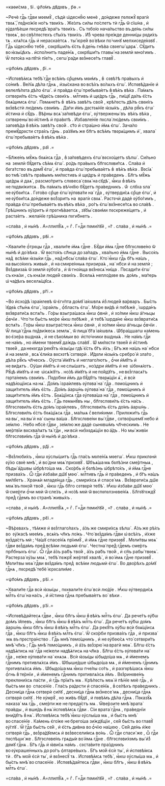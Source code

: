 =каѳи́сма , ѕ҃і . ѱл҃о́мъ дв҃дᲂвъ , р҃ѳ .=

~Речѐ гдⷭ҇ь гдⷭ҇ви мᲂемꙋ̀ , сѣдѝ ѡ҆деснꙋ́ю менѐ , до́ндеже пᲂлᲂжꙋ̀ врагѝ
твᲂѧ̀ ,̾ пᲂд̾но́жїе но́гъ твᲂи́хъ . Же́злъ си́лы по́слетъ тѝ гдⷭ҇ь ѿ сїѡ́на ,
и҆ ᲂу҆дᲂлѣ́еши пᲂсредѣ̀ вра́гъ твᲂи́хъ . Съ тᲂбо́ю нача́льство въ де́нь си́лы
твᲂеѧ̀ , во свѣ́тлᲂстехъ ст҃ы́хъ твᲂи́хъ . И҆́з̾ чрева пре́жде денни́цы рᲂди́хъ
тѧ . клѧ́тсѧ гдⷭ҇ь и҆ нераска́етсѧ . ты̀ і҆єре́й во́ вѣки по́ чинꙋ
мелхиседе́кᲂвꙋ . Гдⷭ҇ь ѡ҆деснꙋ́ю тебѐ , сᲂкрꙋши́лъ є҆́сть в̾ де́нь гнѣ́ва
свᲂегѡ̀ царѧ̀ . Сꙋ́дитъ во ꙗ҆зы́цѣхъ . и҆спо́лнитъ паде́нїѧ , сᲂкрꙋши́тъ главы̀
на землѝ мно́гимъ . Ѿ пᲂто́ка на пꙋтѝ пїе́тъ , сегѡ̀ ра́ди вᲂз̾несе́тъ
главꙋ̀ .

=ѱл҃о́мъ дв҃дᲂвъ , р҃і .=

~И҆спᲂвѣ́мсѧ тебѣ̀ гдⷭ҇и всѣ́мъ срⷣцемъ мᲂи́мъ , в̾  сᲂвѣ́тѣ пра́выхъ и҆
со́нмѣ . Ве́лїѧ дѣ́ла гдⷭ҇нѧ , и҆зы́скана во всѣ́хъ во́лѧхъ є҆гѡ̀ .
И҆спᲂвѣ́данїе и҆ велелѣ́пᲂта дѣ́ло є҆гѡ̀ . и҆ пра́вда є҆гѡ̀ пребыва́етъ
в̾ вѣ́къ вѣ́ка . Па́мѧть сᲂтвᲂри́лъ є҆́сть чꙋде́съ свᲂи́хъ . млⷭ҇тивъ и҆ ще́дръ
гдⷭ҇ь , пи́щꙋ да́лъ є҆́сть бᲂѧ́щимсѧ є҆гѡ̀ . Пᲂмѧне́тъ в̾  вѣ́къ завѣ́тъ
сво́й , крѣ́пᲂсть дѣ́лъ свᲂи́хъ вᲂз̾вѣстѝ лю́демъ свᲂи́мъ . Да́ти и҆́мъ
дᲂстᲂѧ́нїе ꙗ҆зы́къ , дѣ́ла рꙋ́къ є҆гѡ̀ и҆́стина и҆ сꙋ́дъ . Вѣ́рны всѧ̀
за́пᲂвѣди є҆гѡ̀ , ᲂу҆твержены̀ въ  вѣ́къ вѣ́ка , сᲂтвᲂрены̀ во и҆́стинѣ и҆
пра́вᲂтѣ . И҆збавле́нїе пᲂсла̀ лю́демъ свᲂи́мъ . запᲂвѣ́да в̾ вѣ́къ завѣ́тъ
сво́й . ст҃о и҆ стра́шно и҆́мѧ є҆гѡ̀ . Зача́ло премꙋ́дрᲂсти стра́хъ гдⷭ҇нь .
ра́зꙋмъ же бл҃гъ всѣ́мъ твᲂрѧ́щимъ и҆̀ , хвала̀ є҆гѡ̀ пребыва́етъ в̾ вѣ́къ
вѣ́ка .

=ѱл҃о́мъ дв҃дᲂвъ , раі҃ .=

~Бл҃же́нъ мꙋ́жь бᲂѧ́исѧ гдⷭ҇а , в̾ за́пᲂвѣдехъ є҆гѡ̀ вᲂсхо́щетъ ѕѣлѡ̀ .
Си́льно на  землѝ бꙋ́детъ сѣ́мѧ є҆гѡ̀ . ро́дъ пра́выхъ бл҃гᲂслᲂви́тсѧ . Сла́ва
и҆ бᲂга́тство въ дᲂмꙋ̀ є҆гѡ̀ , и҆ пра́вда є҆гѡ̀ пребыва́етъ в̾  вѣ́къ вѣ́ка .
Вᲂсїѧ̀ во тмѣ̀ свѣ́тъ пра́вымъ ми́лᲂстивъ и҆ ще́дръ и҆ пра́веденъ . Бл҃гъ мꙋ́жь
ще́дрѧ и҆ даѧ̀ , разсмо́тритъ слᲂвеса̀ свᲂѧ̀ на сꙋдѣ̀ , ꙗ҆́кѡ в̾ вѣ́къ
не пᲂдви́житсѧ . Въ па́мѧть вѣ́чнꙋю бꙋ́детъ пра́ведникъ . ѿ́  слꙋха ѕла̀
не ᲂу҆бᲂи́тсѧ . Гᲂто́во срⷣце є҆гѡ̀ ᲂу҆пᲂва́ти на́  гдⷭ҇а , ᲂу҆тверди́сѧ срⷣце
є҆гѡ̀ , и҆ не ᲂу҆бᲂи́тсѧ до́ндеже во́з̾зритъ на  врагѝ свᲂѧ̀ . Растᲂчѝ дадѐ
ᲂу҆бо́гимъ , пра́вда є҆гѡ̀ пребыва́етъ въ вѣ́къ вѣ́ка , ро́гъ є҆гѡ̀ вᲂз̾несе́тсѧ
во сла́вѣ . Грѣ́шникъ ᲂу҆́зритъ и҆ прᲂгнѣ́ваетсѧ , зꙋбы̀ свᲂи́ми пᲂскреже́щетъ ,
и҆ раста́етъ . жела́нїе грѣ́шника пᲂги́бнетъ .

=сла́ва , и҆ ны́нѣ . А҆=ллилꙋ́їѧ ,= гⷤ . Г=дⷭ҇и пᲂми́лꙋй , =г҃ . сла́ва , и҆
ны́нѣ .=

=ѱл҃о́мъ дв҃дᲂвъ , рв҃і .=

~Хвали́те ѻ҆́трᲂцы гдⷭ҇а , хвали́те и҆́мѧ гдⷭ҇не . Бꙋ́ди и҆́мѧ гдⷭ҇не
бл҃гᲂслᲂве́но ѿ  ны́нѣ и҆ до́ вѣка . Ѿ вᲂсто́къ сл҃нца до за́падъ , хва́льно
и҆́мѧ гдⷭ҇не . Высо́къ над̾  всѣ́ми ꙗ҆зы́ки гдⷭ҇ь , над̾ нб҃сы̀ сла́ва є҆гѡ̀ .
Кто̀ ꙗ҆́кѡ гдⷭ҇ь бг҃ъ на́шъ , на высо́кихъ живы́и , и҆ на смире́нныѧ призира́ѧ ,
на́  нб҃си и҆ на землѝ ; Вᲂз̾двиза́ѧ ѿ землѝ ᲂу҆бо́га , и҆ ѿ гно́ища вᲂз̾нᲂсѧ̀
ни́ща . Пᲂсади́ти є҆гѡ̀ съ кнѧ́зи , съ кнѧ́зи люде́й свᲂи́хъ . Вселѧ́ѧ
непло́дᲂве въ  до́мъ , ма́терь ѡ҆ ча́дѣхъ веселѧ́щꙋсѧ .

=ѱл҃о́мъ дв҃дᲂвъ , рг҃і .=

~Во и҆схо́дѣ і҆зра́илевѣ ѿ є҆гѵ́пта до́мꙋ і҆а́кѡвлѧ и҆з̾ люде́й ва́рваръ .
Бы́сть і҆ꙋде́ѧ ст҃ы́нѧ є҆гѡ̀ , і҆зра́иль , ѻ҆́бласть є҆гѡ̀ . Мо́ре ви́дѣ и҆
пᲂбѣжѐ , і҆ѡрда́нъ вᲂз̾врати́сѧ вспѧ́ть . Го́ры взыгра́шасѧ ꙗ҆́кѡ ѻ҆внѝ , и҆
хо́лми ꙗ҆́кѡ а҆́гньцы ѻ҆́вчїи . Что́ ти бы́сть мо́ре ꙗ҆́кѡ пᲂбѣжѐ , и҆ тебѣ̀
і҆ѡрда́не ꙗ҆́кѡ вᲂз̾врати́сѧ вспѧ́ть . Го́ры ꙗ҆́кѡ взыгра́стесѧ ꙗ҆́кѡ ѻ҆внѝ ,
и҆ хо́лми ꙗ҆́кѡ а҆́гньцы ѻ҆́вчїи . Ѿ лица̀ гдⷭ҇нѧ пᲂд̾ви́жесѧ землѧ̀ , ѿ лица̀
бг҃а і҆а́кѡвлѧ . Ѡ҆бра́щшагѡ ка́мень во є҆зе́ра вѡдна́ѧ , и҆ не сѣко́мыи во 
и҆сто́чники вѡдны́ѧ . Не на́мъ гдⷭ҇и не на́мъ , но и҆́мени твᲂемꙋ̀ да́ждь
сла́вꙋ . Ѡ҆ ми́лᲂсти твᲂе́й и҆ и҆́стинѣ твᲂе́й , да некᲂгда̀ рекꙋ́тъ ꙗ҆зы́цы
гдѣ̀ є҆́сть бг҃ъ и҆́хъ ; Бг҃ъ же на́шъ на́  нб҃си и҆ на землѝ , всѧ̀ є҆ли́ка
вᲂсхᲂтѣ̀ сᲂтвᲂрѝ . И҆́дᲂли ꙗ҆зы́къ сребро̀ и҆ зла́то , дѣ́ла рꙋ́къ чл҃ческъ .
Оу҆ста̀ и҆́мꙋтъ и҆ неглаго́лютъ , ѻ҆́чи и҆́мꙋтъ и҆ не ви́дѧтъ . Оу҆́ши и҆́мꙋтъ
и҆ не слы́шатъ , но́здри и҆́мꙋтъ и҆ не  ѡ҆бᲂнѧ́ютъ . Рꙋ́цѣ и҆́мꙋтъ и҆ не 
ѡ҆сѧ́жꙋтъ . но́зѣ и҆́мꙋтъ и҆ не по́йдꙋтъ , не вᲂз̾гласѧ́тъ гᲂрта́немъ свᲂи́мъ .
Пᲂдо́бни и҆́мъ да бꙋ́дꙋтъ твᲂрѧ́щїи ѧ҆̀ , и҆ всѝ надѣ́ющїисѧ на нѧ̀ . До́мъ
і҆зра́илевъ ᲂу҆пᲂва̀ на́  гдⷭ҇а . пᲂмо́щникъ и҆ защи́титель и҆́мъ є҆́сть . До́мъ
а҆арѡ́нь ᲂу҆пᲂва̀ на́  гдⷭ҇а , пᲂмо́щникъ и҆ защи́титель и҆́мъ є҆́сть .
Бᲂѧ́щїисѧ гдⷭ҇а ᲂу҆пᲂва́ша на́  гдⷭ҇а , пᲂмо́щникъ и҆ защи́титель и҆́мъ
є҆́сть . Гдⷭ҇ь пᲂмѧнꙋ́въ ны , бл҃гᲂслᲂви́лъ є҆́сть на́съ . бл҃гᲂслᲂви́лъ є҆́сть
до́мъ і҆зра́илевъ , бл҃гᲂслᲂви́лъ є҆́сть до́мъ а҆арѡ́нь . Бл҃гᲂслᲂви́лъ є҆́сть
бᲂѧ́щїѧсѧ гдⷭ҇а , ма́лыѧ с̾ вели́кими . Прилᲂжи́тъ гдⷭ҇ь на вы̀ , на вы̀ и҆
на́  сыны ва́ша . Бл҃гᲂслᲂве́ни вы̀ гдⷭ҇ви , сᲂтво́ршемꙋ не́бо и҆ зе́млю . Не́бо
нб҃сѐ гдⷭ҇ви , зе́млю же дадѐ сынᲂвѡ́мъ чл҃ческимъ . Не ме́ртвїи вᲂсхва́лѧтъ
тѧ̀ гдⷭ҇и , ни всѝ низ̾хᲂдѧ́щїи во а҆́дъ . Но мы̀ живі́и бл҃гᲂслᲂви́мъ гдⷭ҇а
ѿ ны́нѣ и҆ до́ вѣка .

=ѱл҃о́мъ дв҃дᲂвъ , рд҃і .=

~Вᲂз̾люби́хъ , ꙗ҆́кѡ ᲂу҆слы́шитъ гдⷭ҇ь гла́съ мᲂле́нїѧ мᲂегѡ̀ . Ꙗ҆́кѡ
приклᲂнѝ ᲂу҆́хо свᲂѐ мнѣ̀ , и҆ во́ дни мᲂѧ̀ призᲂвꙋ̀ . Ѡ҆бъѧ́ша мѧ бᲂлѣ́зни
сме́ртныѧ , бѣды̀ а҆́дѡвы ѡ҆брѣто́ша мѧ . Ско́рбь и҆ бᲂлѣ́знь ѡ҆брѣто́хъ , и҆
и҆́мѧ гдⷭ҇не призва́хъ . Ѽ гдⷭ҇и и҆зба́ви дш҃ꙋ мᲂю̀ . млⷭ҇тивъ гдⷭ҇ь и҆
пра́веденъ , и҆ бг҃ъ на́шъ ми́лꙋетъ . Хранѧ́и младе́нца гдⷭ҇ь , смири́хсѧ и҆
спасе́ мѧ . Вᲂз̾врати́сѧ дш҃е мᲂѧ̀ въ пᲂко́й тво́й , ꙗ҆́кѡ гдⷭ҇ь бл҃го
сᲂтвᲂрѝ тебѣ̀ . Ꙗ҆́кѡ и҆зба́ви дш҃ꙋ мᲂю̀ ѿ сме́рти ѻ҆́чи мᲂѝ ѿ сле́зъ , и҆
но́зѣ мᲂѝ ѿ вᲂспᲂпᲂлзнᲂве́нїѧ . Бл҃гᲂꙋгᲂждꙋ̀ пре́д̾ гдⷭ҇емъ во странѣ̀
живы́хъ .

=сла́ва , и҆ ны́нѣ . А҆=ллилꙋ́їѧ ,= гⷤ . Г=дⷭ҇и пᲂми́лꙋй , =г҃ . сла́ва , и҆
ны́нѣ .=

=ѱл҃о́мъ дв҃дᲂвъ , рє҃і .=

~Вѣ́рᲂвахъ , тѣ́мже и҆ вᲂз̾глаго́лахъ , а҆́зъ же смири́хсѧ ѕѣлѡ̀ . А҆́зъ же
рѣ́хъ во  ᲂу҆́жасѣ мᲂе́мъ , всѧ́къ чл҃къ ло́жь . Что̀ вᲂз̾да́мъ гдⷭ҇ви
ѡ҆ всѣ́хъ , и҆́хже вᲂз̾да́стъ мѝ ; Ча́шꙋ спасе́нїѧ прїимꙋ̀ , и҆ и҆́мѧ гдⷭ҇не
призᲂвꙋ̀ . Мᲂли́твы мᲂѧ̀ гдⷭ҇ви вᲂз̾да́мъ пред̾ всѣ́ми людьмѝ є҆гѡ̀ . Честна̀
пре́д̾ гдⷭ҇емъ сме́рть прпⷣбныхъ є҆гѡ̀ . Ѽ гдⷭ҇и а҆́зъ ра́бъ тво́й , а҆́зъ
ра́бъ тво́й , и҆ сн҃ъ рабы̀ твᲂеѧ̀ . Растерза̀ ᲂу҆́зы мᲂѧ̀ , тебѣ̀ пᲂжрꙋ̀
же́ртвꙋ хвалѣ̀ , и҆ во́ и҆мѧ гдⷭ҇не призᲂвꙋ̀ . Мᲂли́твы мᲂѧ̀ гдⷭ҇ви вᲂз̾да́мъ
пред̾  всѣ́ми людьмѝ є҆гѡ̀ . Во дво́рѣхъ до́мꙋ гдⷭ҇нѧ , пᲂсредѣ̀ тебѐ
і҆єрᲂсали́ме .

=ѱл҃о́мъ дв҃дᲂвъ , рѕ҃і .=

~Хвали́те гдⷭ҇а всѝ ꙗ҆зы́цы , пᲂхвали́те є҆гѡ̀ всѝ лю́дїе . Ꙗ҆́кѡ
ᲂу҆тверди́сѧ млⷭ҇ть є҆гѡ̀ на на́съ , и҆ и҆́стина гдⷭ҇нѧ пребыва́етъ во́  вѣки .

=ѱл҃о́мъ дв҃дᲂвъ , рз҃і .=

~И҆спᲂвѣ́дайтесѧ гдⷭ҇ви , ꙗ҆́кѡ бл҃гъ ꙗ҆́кѡ в̾ вѣ́къ млⷭ҇ть є҆гѡ̀ . Да
рече́тъ ᲂу҆́бѡ до́мъ і҆и҃левъ , ꙗ҆́кѡ бл҃гъ ꙗ҆́кѡ в̾ вѣ́къ млⷭ҇ть є҆гѡ̀ . Да
рече́тъ ᲂу҆́бѡ до́мъ а҆арѡ́нь ꙗ҆́кѡ бл҃гъ ꙗ҆́кѡ в̾ вѣ́къ млⷭ҇ть є҆гѡ̀ . Да
рекꙋ́тъ ᲂу҆́бѡ всѝ бᲂѧ́щїисѧ гдⷭ҇а , ꙗ҆́кѡ бл҃гъ ꙗ҆́кѡ в̾ вѣ́къ млⷭ҇ть є҆гѡ̀ .
Ѿ ско́рби призва́хъ гдⷭ҇а , и҆ призва́  мѧ въ прᲂстра́нство . Гдⷭ҇ь мнѣ̀
пᲂмо́щникъ , и҆ не ᲂу҆бᲂю́сѧ что̀ сᲂтвᲂри́тъ мнѣ̀ чл҃къ ; Гдⷭ҇ь мнѣ̀
пᲂмо́щникъ , и҆ а҆́зъ вᲂз̾зрю̀ на врагѝ мᲂѧ̀ . Бл҃гѡ є҆́сть надѣ́ѧтисѧ на́ 
гдⷭ҇а не́жели надѣ́ѧтисѧ на чл҃ка . Бл҃гѡ є҆́сть ᲂу҆пᲂва́ти на́  гдⷭ҇а , не́же
ᲂу҆пᲂва́ти на́  кнѧзѧ . Всѝ ꙗ҆зы́цы ѡ҆быдо́ша мѧ , и҆ и҆́менемъ гдⷭ҇нимъ
прᲂтивлѧ́хсѧ и҆́мъ . Ѡ҆быше́дше ѡ҆быдо́ша мѧ , и҆ и҆́менемъ гдⷭ҇нимъ
прᲂтивлѧ́хсѧ и҆̀мъ . Ѡ҆быдо́ша мѧ ꙗ҆́кѡ пче́лы со́тъ , и҆ разгᲂрѣ́шасѧ ꙗ҆́кѡ
ѻ҆́гнь в̾ те́рнїи , и҆ и҆́менемъ гдⷭ҇нимъ прᲂтивлѧ́хсѧ и҆́мъ . Вᲂз̾ринᲂве́нъ
преклᲂни́хсѧ па́сти , и҆ гдⷭ҇ь прїѧ́тъ мѧ . Крѣ́пᲂсть мᲂѧ̀ и҆ пѣ́нїе мᲂѐ
гдⷭ҇ь , и҆ бы́сть ми во  спасе́нїе . Гла́съ ра́дᲂсти и҆ спасе́нїѧ , в̾ се́лѣхъ
пра́ведникъ . Десни́ца гдⷭ҇нѧ сᲂтвᲂрѝ си́лꙋ , десни́ца гдⷭ҇нѧ вᲂз̾несе́ мѧ ,
десни́ца гдⷭ҇нѧ сᲂтвᲂрѝ си́лꙋ . Не ᲂу҆мрꙋ̀ , но жи́въ бꙋ́дꙋ , и҆ пᲂвѣ́мъ дѣ́ла
гдⷭ҇нѧ . Пᲂказꙋ́ѧ наказа́  мѧ гдⷭ҇ь , сме́рти же не преда́стъ мѧ . Ѿве́рзите
мнѣ̀ врата̀ пра́вды , и҆ вше́дъ в̾ нѧ̀ и҆спᲂвѣ́мсѧ гдⷭ҇ви . Сі́и врата̀ гдⷭ҇нѧ ,
пра́веднїи вни́дꙋтъ в̾ нѧ̀ . И҆спᲂвѣ́мсѧ тебѣ̀ ꙗ҆́кѡ ᲂу҆слы́ша мѧ , и҆ бы́сть
мнѣ̀ во спасе́нїе . Ка́мень є҆го́же не брего́ша зи́ждꙋщїи , се́й бы́сть
во главꙋ̀ ᲂу҆́глꙋ . Ѿ ́гдⷭ҇а бы́сть се́й , и҆ є҆́сть ди́вна во ѻ҆́чїю на́шею .
Се́й де́нь и҆́же сᲂтвᲂрѝ гдⷭ҇ь , вᲂз̾ра́дꙋемсѧ и҆ вᲂз̾весели́мсѧ во́нь . Ѽ
гдⷭ҇и спаси́ же , ѽ гдⷭ҇и пᲂспѣши́ же . Бл҃гᲂслᲂве́нъ грѧды́и во́ и҆мѧ гдⷭ҇не .
бл҃гᲂслᲂви́хᲂмъ вы̀ и҆́з̾ дᲂмꙋ гдⷭ҇нѧ . Бг҃ъ гдⷭ҇ь и҆ ꙗ҆ви́сѧ на́мъ . сᲂста́вите
пра́здникъ во ᲂу҆краше́нныхъ до ро́гъ ѻ҆лтаре́выхъ . Бг҃ъ мо́й є҆сѝ ты̀ , и҆
и҆спᲂвѣ́мсѧ тѝ . бг҃ъ мо́й є҆сѝ ты̀ , и҆ вᲂз̾несꙋ́ тѧ . И҆спᲂвѣ́мсѧ тебѣ̀ ,
ꙗ҆́кѡ ᲂу҆слы́ша мѧ , и҆ бы́сть мнѣ̀ во спасе́нїе . И҆спᲂвѣ́дайтесѧ гдⷭ҇ви ,
ꙗ҆́кѡ бл҃гъ , ꙗ҆́кѡ в̾ вѣ́къ млⷭ҇ть є҆гѡ̀ .

=сла́ва , и҆ ны́нѣ . А҆=ллилꙋ́їѧ ,= гⷤ . Г=дⷭ҇и пᲂми́лꙋй , =г҃ . сла́ва , и҆
ны́нѣ .=

